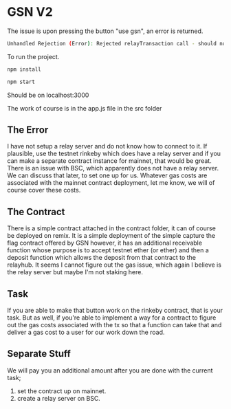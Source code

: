 # GSN V2

The issue is upon pressing the button "use gsn", an error is returned.

```bash
Unhandled Rejection (Error): Rejected relayTransaction call - should not happen. Reason: {"code":-32000,"message":"gas required exceeds allowance (0)"}
```
To run the project.

```bash
npm install
```
```bash
npm start
```
Should be on localhost:3000

The work of course is in the app.js file in the src folder

## The Error

I have not setup a relay server and do not know how to connect to it. If plausible, use the testnet rinkeby which does have a relay server and if you can make a separate contract instance for mainnet, that would be great. There is an issue with BSC, which apparently does not have a relay server. We can discuss that later, to set one up for us. Whatever gas costs are associated with the mainnet contract deployment, let me know, we will of course cover these costs.

## The Contract
There is a simple contract attached in the contract folder, it can of course be deployed on remix. It is a simple deployment of the simple capture the flag contract offered by GSN however, it has an additional receivable function whose purpose is to accept testnet ether (or ether) and then a deposit function which allows the deposit from that contract to the relayhub. It seems I cannot figure out the gas issue, which again I believe is the relay server but maybe I'm not staking here.

## Task
If you are able to make that button work on the rinkeby contract, that is your task. But as well, if you're able to implement a way for a contract to figure out the gas costs associated with the tx so that a function can take that and deliver a gas cost to a user for our work down the road. 


## Separate Stuff
We will pay you an additional amount after you are done with the current task; 
1. set the contract up on mainnet.
2. create a relay server on BSC.
